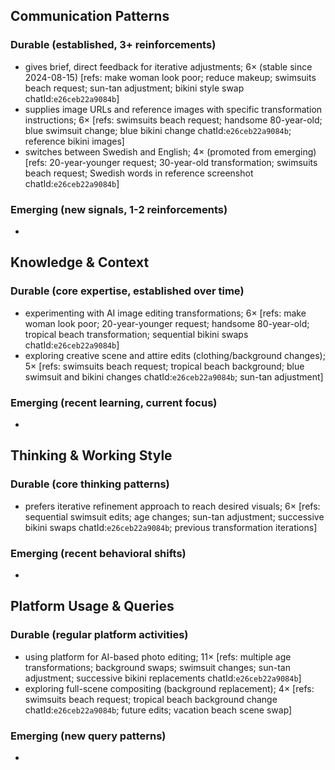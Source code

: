 ## Communication Patterns
### Durable (established, 3+ reinforcements)
- gives brief, direct feedback for iterative adjustments; 6× (stable since 2024-08-15) [refs: make woman look poor; reduce makeup; swimsuits beach request; sun-tan adjustment; bikini style swap chatId:`e26ceb22a9084b`]
- supplies image URLs and reference images with specific transformation instructions; 6× [refs: swimsuits beach request; handsome 80-year-old; blue swimsuit change; blue bikini change chatId:`e26ceb22a9084b`; reference bikini images]
- switches between Swedish and English; 4× (promoted from emerging) [refs: 20-year-younger request; 30-year-old transformation; swimsuits beach request; Swedish words in reference screenshot chatId:`e26ceb22a9084b`]

### Emerging (new signals, 1-2 reinforcements)
-

## Knowledge & Context
### Durable (core expertise, established over time)
- experimenting with AI image editing transformations; 6× [refs: make woman look poor; 20-year-younger request; handsome 80-year-old; tropical beach transformation; sequential bikini swaps chatId:`e26ceb22a9084b`]
- exploring creative scene and attire edits (clothing/background changes); 5× [refs: swimsuits beach request; tropical beach background; blue swimsuit and bikini changes chatId:`e26ceb22a9084b`; sun-tan adjustment]

### Emerging (recent learning, current focus)
-

## Thinking & Working Style
### Durable (core thinking patterns)
- prefers iterative refinement approach to reach desired visuals; 6× [refs: sequential swimsuit edits; age changes; sun-tan adjustment; successive bikini swaps chatId:`e26ceb22a9084b`; previous transformation iterations]

### Emerging (recent behavioral shifts)
-

## Platform Usage & Queries
### Durable (regular platform activities)
- using platform for AI-based photo editing; 11× [refs: multiple age transformations; background swaps; swimsuit changes; sun-tan adjustment; successive bikini replacements chatId:`e26ceb22a9084b`]
- exploring full-scene compositing (background replacement); 4× [refs: swimsuits beach request; tropical beach background change chatId:`e26ceb22a9084b`; future edits; vacation beach scene swap]

### Emerging (new query patterns)
-